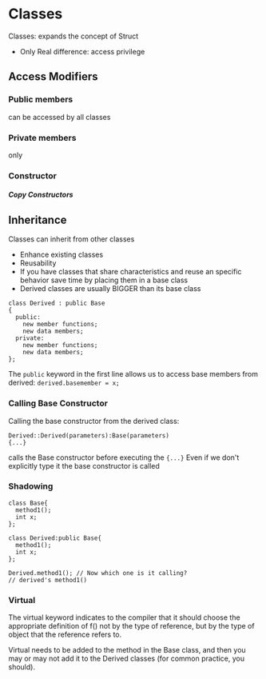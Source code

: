 # Classes
Classes: expands the concept of Struct
- Only Real difference: access privilege

## Access Modifiers
### Public members
can be accessed by all classes
### Private members
only
### Constructor
##### Copy Constructors

## Inheritance
Classes can inherit from other classes
- Enhance existing classes
- Reusability
- If you have classes that share characteristics and reuse an specific behavior save time by placing them in a base class
- Derived classes are usually BIGGER than its base class

```
class Derived : public Base
{
  public:
    new member functions;
    new data members;
  private:
    new member functions;
    new data members;
};
```
The `public`  keyword in the first line allows us to access base members from derived: `derived.basemember = x;`

### Calling Base Constructor
Calling the base constructor from the derived class:
```
Derived::Derived(parameters):Base(parameters)
{...}
```
calls the Base constructor before executing the `{...}`
Even if we don't explicitly type it the base constructor is called

### Shadowing
```
class Base{
  method1();
  int x;
};

class Derived:public Base{
  method1();
  int x;
};

Derived.method1(); // Now which one is it calling?
// derived's method1()
```

### Virtual

The virtual keyword indicates to the compiler that it should choose the appropriate definition of f() not by the type of reference, but by the type of object that the reference refers to.

Virtual needs to be added to the method in the
Base class, and then you may or may not add it
to the Derived classes (for common practice, you
  should).
